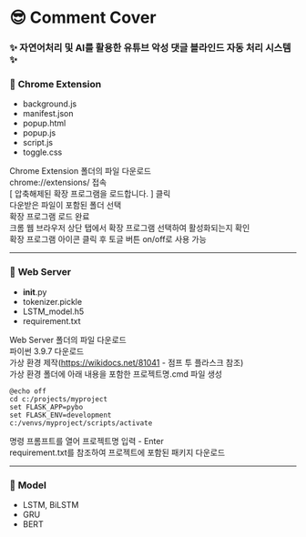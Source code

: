 # &#128526; Comment Cover
### &#10024; 자연어처리 및 AI를 활용한 유튜브 악성 댓글 블라인드 자동 처리 시스템 &#10024;

### &#127751; **Chrome Extension**
- background.js
- manifest.json
- popup.html
- popup.js
- script.js
- toggle.css

Chrome Extension 폴더의 파일 다운로드</br>
chrome://extensions/ 접속</br>
[ 압축해제된 확장 프로그램을 로드합니다. ] 클릭</br>
다운받은 파일이 포함된 폴더 선택</br>
확장 프로그램 로드 완료</br>
크롬 웹 브라우저 상단 탭에서 확장 프로그램 선택하여 활성화되는지 확인</br>
확장 프로그램 아이콘 클릭 후 토글 버튼 on/off로 사용 가능</br>

---------

### &#127875; **Web Server**
- __init__.py
- tokenizer.pickle
- LSTM_model.h5
- requirement.txt

Web Server 폴더의 파일 다운로드</br>
파이썬 3.9.7 다운로드</br>
가상 환경 제작(https://wikidocs.net/81041 - 점프 투 플라스크 참조)</br>
가상 환경 폴더에 아래 내용을 포함한 프로젝트명.cmd 파일 생성</br>

```
@echo off
cd c:/projects/myproject
set FLASK_APP=pybo
set FLASK_ENV=development
c:/venvs/myproject/scripts/activate
```

명령 프롬프트를 열어 프로젝트명 입력 - Enter</br>
requirement.txt를 참조하여 프로젝트에 포함된 패키지 다운로드</br>

---------

### &#129412; **Model**
- LSTM, BiLSTM
- GRU
- BERT
